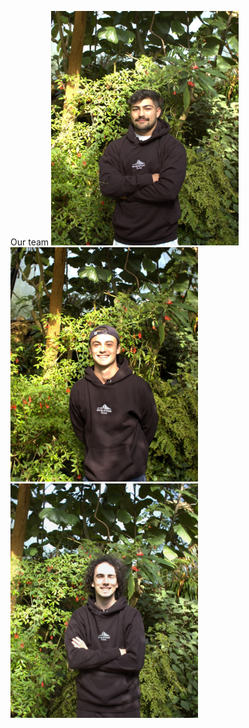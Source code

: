 Our team
  <img src="img/team/fotoshoot_reduced/Gabriel.jpg" width="300" height = "375" title="Gabriel"/>
  <img src="img/team/fotoshoot_reduced/Julien.jpg" width="300" height = "375" title="Julien"/>
  <img src="img/team/fotoshoot_reduced/Kian.jpg" width="300" height = "375" title="Kian"/>

